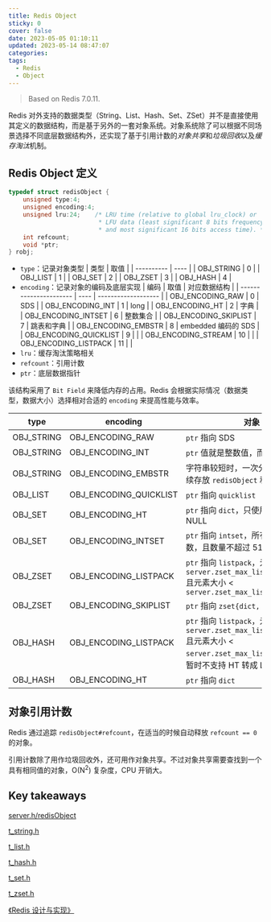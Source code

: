 ```yaml
---
title: Redis Object
sticky: 0
cover: false
date: 2023-05-05 01:10:11
updated: 2023-05-14 08:47:07
categories:
tags:
  - Redis
  - Object
---
```


> Based on Redis 7.0.11.

Redis 对外支持的数据类型（String、List、Hash、Set、ZSet）并不是直接使用其定义的数据结构，而是基于另外的一套对象系统。对象系统除了可以根据不同场景选择不同底层数据结构外，还实现了基于引用计数的*对象共享*和*垃圾回收*以及*缓存淘汰*机制。

## Redis Object 定义

```C
typedef struct redisObject {
    unsigned type:4;
    unsigned encoding:4;
    unsigned lru:24;    /* LRU time (relative to global lru_clock) or
                         * LFU data (least significant 8 bits frequency
                         * and most significant 16 bits access time). */
    int refcount;
    void *ptr;
} robj;
```

- `type`：记录对象类型
  | 类型       | 取值 |
  | ---------- | ---- |
  | OBJ_STRING | 0    |
  | OBJ_LIST   | 1    |
  | OBJ_SET    | 2    |
  | OBJ_ZSET   | 3    |
  | OBJ_HASH   | 4    |
- `encoding`：记录对象的编码及底层实现
  | 编码                   | 取值 | 对应数据结构        |
  | ---------------------- | ---- | ------------------- |
  | OBJ_ENCODING_RAW       | 0    | SDS                 |
  | OBJ_ENCODING_INT       | 1    | long                |
  | OBJ_ENCODING_HT        | 2    | 字典                |
  | OBJ_ENCODING_INTSET    | 6    | 整数集合            |
  | OBJ_ENCODING_SKIPLIST  | 7    | 跳表和字典          |
  | OBJ_ENCODING_EMBSTR    | 8    | embedded 编码的 SDS |
  | OBJ_ENCODING_QUICKLIST | 9    |                     |
  | OBJ_ENCODING_STREAM    | 10   |                     |
  | OBJ_ENCODING_LISTPACK  | 11   |                     |
- `lru`：缓存淘汰策略相关
- `refcount`：引用计数
- `ptr`：底层数据指针

该结构采用了 `Bit Field` 来降低内存的占用。Redis 会根据实际情况（数据类型，数据大小）选择相对合适的 `encoding` 来提高性能与效率。

| type       | encoding               | 对象                                                                                                                                            |
| ---------- | ---------------------- | ----------------------------------------------------------------------------------------------------------------------------------------------- |
| OBJ_STRING | OBJ_ENCODING_RAW       | `ptr` 指向 SDS                                                                                                                                  |
| OBJ_STRING | OBJ_ENCODING_INT       | `ptr` 值就是整数值，而非地址                                                                                                                    |
| OBJ_STRING | OBJ_ENCODING_EMBSTR    | 字符串较短时，一次分配一块内存连续存放 `redisObject` 和 `sdshdr` 对象                                                                           |
| OBJ_LIST   | OBJ_ENCODING_QUICKLIST | `ptr` 指向 `quicklist`                                                                                                                          |
| OBJ_SET    | OBJ_ENCODING_HT        | `ptr` 指向 `dict`，只使用 key，值设为 NULL                                                                                                      |
| OBJ_SET    | OBJ_ENCODING_INTSET    | `ptr` 指向 `intset`，所有元素都是整数，且数量不超过 512                                                                                         |
| OBJ_ZSET   | OBJ_ENCODING_LISTPACK  | `ptr` 指向 `listpack`，元素数量 < `server.zset_max_listpack_entries` 且元素大小 < `server.zset_max_listpack_value`                              |
| OBJ_ZSET   | OBJ_ENCODING_SKIPLIST  | `ptr` 指向 `zset{dict, skiplist}`,                                                                                                              |
| OBJ_HASH   | OBJ_ENCODING_LISTPACK  | `ptr` 指向 `listpack`，元素数量 < `server.zset_max_listpack_entries` 且元素大小 < `server.zset_max_listpack_value`。暂时不支持 HT 转成 LISTPACK |
| OBJ_HASH   | OBJ_ENCODING_HT        | `ptr` 指向 `dict`                                                                                                                               |

## 对象引用计数

Redis 通过追踪 `redisObject#refcount`，在适当的时候自动释放 `refcount == 0` 的对象。

引用计数除了用作垃圾回收外，还可用作对象共享。不过对象共享需要查找到一个具有相同值的对象，O(N<sup>2</sup>) 复杂度，CPU 开销大。

## Key takeaways

[server.h/redisObject](https://github.com/redis/redis/blob/7.0/src/server.h)

[t_string.h](https://github.com/redis/redis/blob/7.0/src/t_string.h)

[t_list.h](https://github.com/redis/redis/blob/7.0/src/t_list.h)

[t_hash.h](https://github.com/redis/redis/blob/7.0/src/t_hash.h)

[t_set.h](https://github.com/redis/redis/blob/7.0/src/t_set.h)

[t_zset.h](https://github.com/redis/redis/blob/7.0/src/t_zset.h)

[《Redis 设计与实现》](http://redisbook.com)

